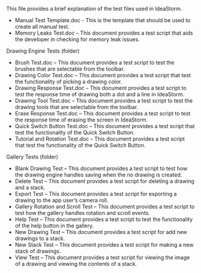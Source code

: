 This file provides a brief explanation of the test files used in IdeaStorm.- Manual Test Template.doc - This is the template that should be used to create all manual test.- Memory Leaks Test.doc – This document provides a test script that aids the developer in checking for memory leak issues.Drawing Engine Tests (folder)- Brush Test.doc – This document provides a test script to test the brushes that are selectable from the toolbar.- Drawing Color Test.doc – This document provides a test script that test the functionality of picking a drawing color.- Drawing Response Test.doc – This document provides a test script to test the response time of drawing both a dot and a line in IdeaStorm.- Drawing Tool Test.doc – This document provides a test script to test the drawing tools that are selectable from the toolbar.- Erase Response Test.doc – This document provides a test script to test the response time of erasing the screen in IdeaStorm.- Quick Switch Button Test.doc – This document provides a test script that test the functionality of the Quick Switch Button.- Tutorial and Rotation Test.doc – This document provides a test script that test the functionality of the Quick Switch Button.Gallery Tests (folder)- Blank Drawing Test – This document provides a test script to test how the drawing engine handles saving when the no drawing is created.- Delete Test – This document provides a test script for deleting a drawing and a stack.- Export Test – This document provides a test script for exporting a drawing to the app user’s camera roll.- Gallery Rotation and Scroll Test – This document provides a test script to test how the gallery handles rotation and scroll events.- Help Test – This document provides a test script to test the functionality of the help button in the gallery.- New Drawing Test – This document provides a test script for add new drawings to a stack.- New Stack Test – This document provides a test script for making a new stack of drawings.- View Test – This document provides a test script for viewing the image of a drawing and viewing the contents of a stack.